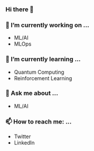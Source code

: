 ### Hi there 👋

<!--
**shivam-kotwalia/shivam-kotwalia** is a ✨ _special_ ✨ repository because its `README.md` (this file) appears on your GitHub profile.
- 🔭 I’m currently working on ...
- 🌱 I’m currently learning ...
- 👯 I’m looking to collaborate on ...
- 🤔 I’m looking for help with ...
- 💬 Ask me about ...
- 📫 How to reach me: ...
- 😄 Pronouns: ...
- ⚡ Fun fact: ...

-->

### 🔭 I’m currently working on ...
- ML/AI
- MLOps
### 🌱 I’m currently learning ...
- Quantum Computing 
- Reinforcement Learning 
### 💬 Ask me about ...
- ML/AI
### 📫 How to reach me: ...
- Twitter
- LinkedIn
